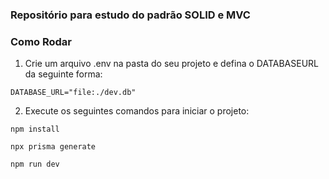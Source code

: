 ### Repositório para estudo do padrão SOLID e MVC
### Como Rodar
1. Crie um arquivo .env na pasta do seu projeto e defina o DATABASEURL da seguinte forma:
```console
DATABASE_URL="file:./dev.db"
```

2. Execute os seguintes comandos para iniciar o projeto:
```console
npm install
```
```console
npx prisma generate
```
```console
npm run dev
```
